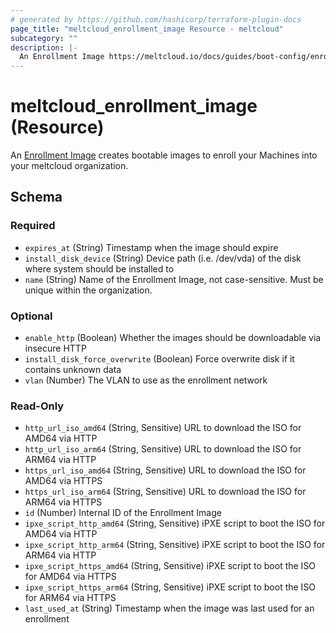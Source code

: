 ```yaml
---
# generated by https://github.com/hashicorp/terraform-plugin-docs
page_title: "meltcloud_enrollment_image Resource - meltcloud"
subcategory: ""
description: |-
  An Enrollment Image https://meltcloud.io/docs/guides/boot-config/enrollment-image.html creates bootable images to enroll your Machines into your meltcloud organization.
---
```


# meltcloud_enrollment_image (Resource)

An [Enrollment Image](https://meltcloud.io/docs/guides/boot-config/enrollment-image.html) creates bootable images to enroll your Machines into your meltcloud organization.



<!-- schema generated by tfplugindocs -->
## Schema

### Required

- `expires_at` (String) Timestamp when the image should expire
- `install_disk_device` (String) Device path (i.e. /dev/vda) of the disk where system should be installed to
- `name` (String) Name of the Enrollment Image, not case-sensitive. Must be unique within the organization.

### Optional

- `enable_http` (Boolean) Whether the images should be downloadable via insecure HTTP
- `install_disk_force_overwrite` (Boolean) Force overwrite disk if it contains unknown data
- `vlan` (Number) The VLAN to use as the enrollment network

### Read-Only

- `http_url_iso_amd64` (String, Sensitive) URL to download the ISO for AMD64 via HTTP
- `http_url_iso_arm64` (String, Sensitive) URL to download the ISO for ARM64 via HTTP
- `https_url_iso_amd64` (String, Sensitive) URL to download the ISO for AMD64 via HTTPS
- `https_url_iso_arm64` (String, Sensitive) URL to download the ISO for ARM64 via HTTPS
- `id` (Number) Internal ID of the Enrollment Image
- `ipxe_script_http_amd64` (String, Sensitive) iPXE script to boot the ISO for AMD64 via HTTP
- `ipxe_script_http_arm64` (String, Sensitive) iPXE script to boot the ISO for ARM64 via HTTP
- `ipxe_script_https_amd64` (String, Sensitive) iPXE script to boot the ISO for AMD64 via HTTPS
- `ipxe_script_https_arm64` (String, Sensitive) iPXE script to boot the ISO for ARM64 via HTTPS
- `last_used_at` (String) Timestamp when the image was last used for an enrollment
